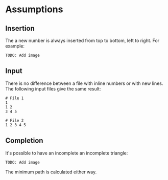 # Assumptions

## Insertion

The a new number is always inserted from top to bottom, left to right.
For example:

```
TODO: Add image
```

## Input

There is no difference between a file with inline numbers or with new
lines. The following input files give the same result:

```
# File 1
1
1 2
3 4 5

# File 2
1 2 3 4 5
```

## Completion

It's possible to have an incomplete an incomplete triangle:

```
TODO: Add image
```

The minimum path is calculated either way.